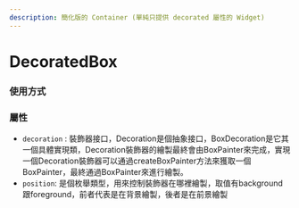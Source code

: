 ```yaml
---
description: 簡化版的 Container (單純只提供 decorated 屬性的 Widget)
---
```


# DecoratedBox

### 使用方式

### 屬性

* `decoration` : 裝飾器接口，Decoration是個抽象接口，BoxDecoration是它其一個具體實現類，Decoration裝飾器的繪製最終會由BoxPainter來完成，實現一個Decoration裝飾器可以通過createBoxPainter方法來獲取一個BoxPainter，最終通過BoxPainter來進行繪製。
*  `position`: 是個枚舉類型，用來控制裝飾器在哪裡繪製，取值有background跟foreground，前者代表是在背景繪製，後者是在前景繪製



